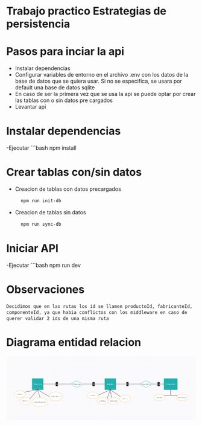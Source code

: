 # Trabajo practico Estrategias de persistencia

# Pasos para inciar la api
- Instalar dependencias
- Configurar variables de entorno en el archivo .env con los datos de la base de datos que se quiera usar. Si no se especifica, se usara por default una base de datos sqlite
- En caso de ser la primera vez que se usa la api se puede optar por crear las tablas con o sin datos pre cargados        
- Levantar api

# Instalar dependencias
-Ejecutar
    ```bash
      npm install

# Crear tablas con/sin datos
- Creacion de tablas con datos precargados
    ```bash
      npm run init-db

- Creacion de tablas sin datos
    ```bash
      npm run sync-db

# Iniciar API
-Ejecutar
    ```bash
    npm run dev

# Observaciones
    Decidimos que en las rutas los id se llamen productoId, fabricanteId, componenteId, ya que habia conflictos con los middleware en caso de querer validar 2 ids de una misma ruta

# Diagrama entidad relacion
![DER](./data/DER.png)